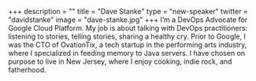 +++
description = ""
title = "Dave Stanke"
type = "new-speaker"
twitter = "davidstanke"
image = "dave-stanke.jpg"
+++
I’m a DevOps Advocate for Google Cloud Platform. My job is about talking with DevOps practitioners: listening to stories, telling stories, sharing a healthy cry. Prior to Google, I was the CTO of OvationTix, a tech startup in the performing arts industry, where I specialized in feeding memory to Java servers. I have chosen on purpose to live in New Jersey, where I enjoy cooking, indie rock, and fatherhood.